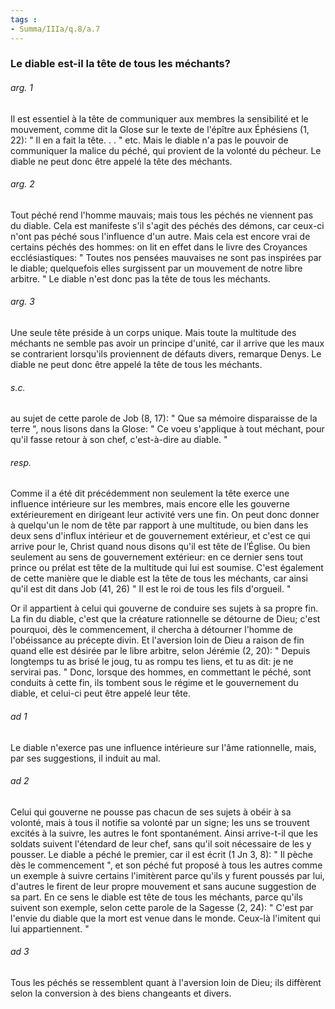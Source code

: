 ```yaml
---
tags : 
- Summa/IIIa/q.8/a.7
---
```


### Le diable est-il la tête de tous les méchants?

###### arg. 1
Il est essentiel à la tête de communiquer aux membres la sensibilité et le mouvement, comme dit la Glose sur le texte de l'épître aux Éphésiens (1, 22): " Il en a fait la tête. . . " etc. Mais le diable n'a pas le pouvoir de communiquer la malice du péché, qui provient de la volonté du pécheur. Le diable ne peut donc être appelé la tête des méchants. 

###### arg. 2
Tout péché rend l'homme mauvais; mais tous les péchés ne viennent pas du diable. Cela est manifeste s'il s'agit des péchés des démons, car ceux-ci n'ont pas péché sous l'influence d'un autre. Mais cela est encore vrai de certains péchés des hommes: on lit en effet dans le livre des Croyances ecclésiastiques: " Toutes nos pensées mauvaises ne sont pas inspirées par le diable; quelquefois elles surgissent par un mouvement de notre libre arbitre. " Le diable n'est donc pas la tête de tous les méchants. 

###### arg. 3
Une seule tête préside à un corps unique. Mais toute la multitude des méchants ne semble pas avoir un principe d'unité, car il arrive que les maux se contrarient lorsqu'ils proviennent de défauts divers, remarque Denys. Le diable ne peut donc être appelé la tête de tous les méchants. 

###### s.c.
au sujet de cette parole de Job (8, 17): " Que sa mémoire disparaisse de la terre ", nous lisons dans la Glose: " Ce voeu s'applique à tout méchant, pour qu'il fasse retour à son chef, c'est-à-dire au diable. " 

###### resp.
Comme il a été dit précédemment non seulement la tête exerce une influence intérieure sur les membres, mais encore elle les gouverne extérieurement en dirigeant leur activité vers une fin. On peut donc donner à quelqu'un le nom de tête par rapport à une multitude, ou bien dans les deux sens d'influx intérieur et de gouvernement extérieur, et c'est ce qui arrive pour le, Christ quand nous disons qu'il est tête de l’Église. Ou bien seulement au sens de gouvernement extérieur: en ce dernier sens tout prince ou prélat est tête de la multitude qui lui est soumise. C'est également de cette manière que le diable est la tête de tous les méchants, car ainsi qu'il est dit dans Job (41, 26) " Il est le roi de tous les fils d'orgueil. " 

Or il appartient à celui qui gouverne de conduire ses sujets à sa propre fin. La fin du diable, c'est que la créature rationnelle se détourne de Dieu; c'est pourquoi, dès le commencement, il chercha à détourner l'homme de l'obéissance au précepte divin. Et l'aversion loin de Dieu a raison de fin quand elle est désirée par le libre arbitre, selon Jérémie (2, 20): " Depuis longtemps tu as brisé le joug, tu as rompu tes liens, et tu as dit: je ne servirai pas. " Donc, lorsque des hommes, en commettant le péché, sont conduits à cette fin, ils tombent sous le régime et le gouvernement du diable, et celui-ci peut être appelé leur tête. 

###### ad 1
Le diable n'exerce pas une influence intérieure sur l'âme rationnelle, mais, par ses suggestions, il induit au mal. 

###### ad 2
Celui qui gouverne ne pousse pas chacun de ses sujets à obéir à sa volonté, mais à tous il notifie sa volonté par un signe; les uns se trouvent excités à la suivre, les autres le font spontanément. Ainsi arrive-t-il que les soldats suivent l'étendard de leur chef, sans qu'il soit nécessaire de les y pousser. Le diable a péché le premier, car il est écrit (1 Jn 3, 8): " Il pèche dès le commencement ", et son péché fut proposé à tous les autres comme un exemple à suivre certains l'imitèrent parce qu'ils y furent poussés par lui, d'autres le firent de leur propre mouvement et sans aucune suggestion de sa part. En ce sens le diable est tête de tous les méchants, parce qu'ils suivent son exemple, selon cette parole de la Sagesse (2, 24): " C'est par l'envie du diable que la mort est venue dans le monde. Ceux-là l'imitent qui lui appartiennent. " 

###### ad 3
Tous les péchés se ressemblent quant à l'aversion loin de Dieu; ils diffèrent selon la conversion à des biens changeants et divers. 

